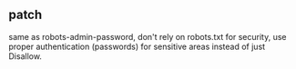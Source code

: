 
## patch

same as robots-admin-password, don't rely on robots.txt for security, use proper authentication (passwords) for sensitive areas instead of just Disallow.